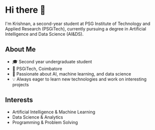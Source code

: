 # Hi there 👋

I'm Krishnan, a second-year student at PSG Institute of Technology and Applied Research (PSGiTech), currently pursuing a degree in Artificial Intelligence and Data Science (AI&DS).

## About Me

- 🎓 Second year undergraduate student
- 🏫 PSGiTech, Coimbatore
- 🤖 Passionate about AI, machine learning, and data science
- 💡 Always eager to learn new technologies and work on interesting projects

## Interests

- Artificial Intelligence & Machine Learning
- Data Science & Analytics
- Programming & Problem Solving
